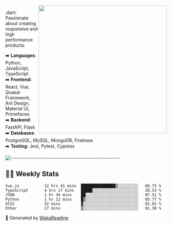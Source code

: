 <img src="https://github-readme-stats.vercel.app/api?username=iguit0&show_icons=true&include_all_commits=true&count_private=true&theme=dracula" min-width="400px" max-width="400px" width="400px" align="right" />

<p align="left"> 
  :dart: Passionate about creating responsive and high performance products.
</p>

<p align="left">
  ➡️ <strong>Languages</strong>: Python, JavaScript, TypeScript<br>
  ➡️ <strong>Frontend</strong>: React, Vue, Quasar Framework, Ant Design, Material UI, Primefaces<br>
  ➡️ <strong>Backend</strong>: FastAPI, Flask<br>
  ➡️ <strong>Databases</strong>: PostgreSQL, MySQL, MongoDB, Firebase<br>
  ➡️ <strong>Testing</strong>: Jest, Pytest, Cypress<br>
</p>

![-----------------------------------------------------](https://raw.githubusercontent.com/andreasbm/readme/master/assets/lines/vintage.png)

## :man_technologist: Weekly Stats
<!--START_SECTION:waka-->

```text
Vue.js           12 hrs 41 mins  ███████████████▒░░░░░░░░░   60.75 %
TypeScript       4 hrs 17 mins   █████░░░░░░░░░░░░░░░░░░░░   20.53 %
JSON             1 hr 34 mins    ██░░░░░░░░░░░░░░░░░░░░░░░   07.51 %
Python           1 hr 12 mins    █▒░░░░░░░░░░░░░░░░░░░░░░░   05.77 %
SCSS             32 mins         ▓░░░░░░░░░░░░░░░░░░░░░░░░   02.62 %
Other            17 mins         ▒░░░░░░░░░░░░░░░░░░░░░░░░   01.38 %
```

<!--END_SECTION:waka-->

🚀 Generated by [WakaReadme](https://github.com/athul/waka-readme)
